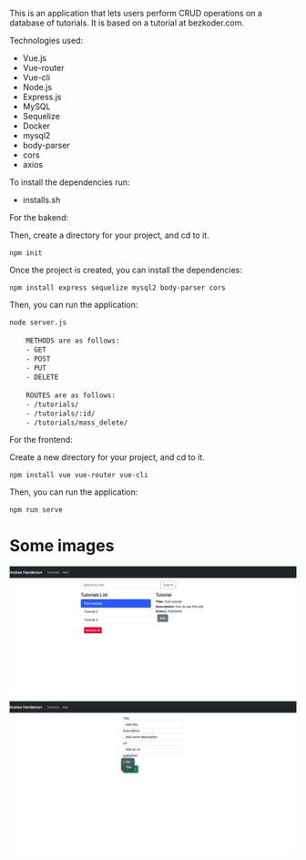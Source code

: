 This is an application that lets users perform CRUD operations on a database of tutorials. It is based on a 
tutorial at bezkoder.com.

Technologies used:
- Vue.js
- Vue-router
- Vue-cli
- Node.js
- Express.js
- MySQL
- Sequelize
- Docker
- mysql2 
- body-parser 
- cors
- axios


To install the dependencies run:
- installs.sh

For the bakend:

Then, create a directory for your project, and cd to it.
    
    npm init

Once the project is created, you can install the dependencies:
    
    npm install express sequelize mysql2 body-parser cors
    
Then, you can run the application:
    
    node server.js

        METHODS are as follows:
        - GET
        - POST
        - PUT
        - DELETE

        ROUTES are as follows:
        - /tutorials/
        - /tutorials/:id/
        - /tutorials/mass_delete/


For the frontend:

Create a new directory for your project, and cd to it.

    npm install vue vue-router vue-cli
    
Then, you can run the application:
    
    npm run serve






# Some images

![My image](images/home.png)
![My image](images/add_one.png)